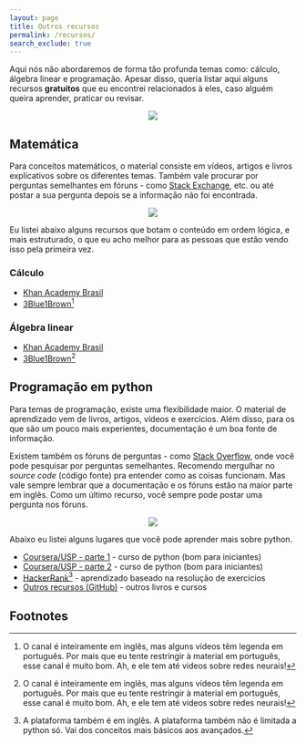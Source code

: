 ```yaml
---
layout: page
title: Outros recursos
permalink: /recursos/
search_exclude: true
---
```


Aqui nós não abordaremos de forma tão profunda temas como: cálculo, álgebra linear e programação. Apesar disso, queria listar aqui alguns recursos **gratuitos** que eu encontrei relacionados à eles, caso alguém queira aprender, praticar ou revisar.

<div style="text-align:center"><img src="https://media.giphy.com/media/VTxmwaCEwSlZm/giphy.gif" /></div>

## Matemática

Para conceitos matemáticos, o material consiste em vídeos, artigos e livros explicativos sobre os diferentes temas. Também vale procurar por perguntas semelhantes em fóruns - como [Stack Exchange][stack_math], etc. ou até postar a sua pergunta depois se a informação não foi encontrada.

<div style="text-align:center"><img src="https://media.giphy.com/media/DqD0pMdvIYYEw/giphy.gif" /></div>

Eu listei abaixo alguns recursos que botam o conteúdo em ordem lógica, e mais estruturado, o que eu acho melhor para as pessoas que estão vendo isso pela primeira vez.

### Cálculo

* [Khan Academy Brasil][khan_calc]
* [3Blue1Brown][3b1b_calc][^1]

### Álgebra linear

* [Khan Academy Brasil][khan_al]
* [3Blue1Brown][3b1b_al][^1]

## Programação em python

Para temas de programação, existe uma flexibilidade maior. O material de aprendizado vem de livros, artigos, vídeos e exercícios. Além disso, para os que são um pouco mais experientes, documentação é um boa fonte de informação.

Existem também os fóruns de perguntas - como [Stack Overflow][stack_over], onde você pode pesquisar por perguntas semelhantes. Recomendo mergulhar no *source code* (código fonte) pra entender como as coisas funcionam. Mas vale sempre lembrar que a documentação e os fóruns estão na maior parte em inglês. Como um último recurso, você sempre pode postar uma pergunta nos fóruns.


<div style="text-align:center"><img src="https://media.giphy.com/media/mCRJDo24UvJMA/giphy.gif" /></div>

Abaixo eu listei alguns lugares que você pode aprender mais sobre python.

* [Coursera/USP - parte 1][coursera_1] - curso de python (bom para iniciantes)
* [Coursera/USP - parte 2][coursera_2] - curso de python (bom para iniciantes)
* [HackerRank][hackerrank][^2] - aprendizado baseado na resolução de exercícios
* [Outros recursos (GitHub)][git_rec] - outros livros e cursos

## Footnotes
[^1]: O canal é inteiramente em inglês, mas alguns vídeos têm legenda em português. Por mais que eu tente restringir à material em português, esse canal é muito bom. Ah, e ele tem até videos sobre redes neurais!
[^2]: A plataforma também é em inglês. A plataforma também não é limitada a python só. Vai dos conceitos mais básicos aos avançados.

[stack_math]: https://math.stackexchange.com/
[stack_over]: https://pt.stackoverflow.com/
[khan_calc]: https://pt.khanacademy.org/math/calculus-home
[khan_al]: https://pt.khanacademy.org/math/linear-algebra
[3b1b_calc]: https://www.youtube.com/playlist?list=PLZHQObOWTQDMsr9K-rj53DwVRMYO3t5Yr
[3b1b_al]:https://www.youtube.com/playlist?list=PLZHQObOWTQDPD3MizzM2xVFitgF8hE_ab
[coursera_1]: https://www.coursera.org/learn/ciencia-computacao-python-conceitos
[coursera_2]: https://www.coursera.org/learn/ciencia-computacao-python-conceitos-2
[hackerrank]: https://www.hackerrank.com/domains/python
[git_rec]: https://github.com/learnbr/python